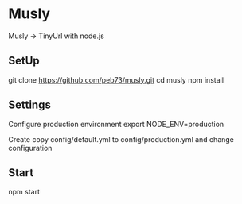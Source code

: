 Musly
=====

Musly -> TinyUrl with node.js

## SetUp ##

git clone https://github.com/peb73/musly.git
cd musly
npm install

## Settings ##

Configure production environment
export NODE_ENV=production

Create copy config/default.yml to config/production.yml and change configuration

## Start ##

npm start